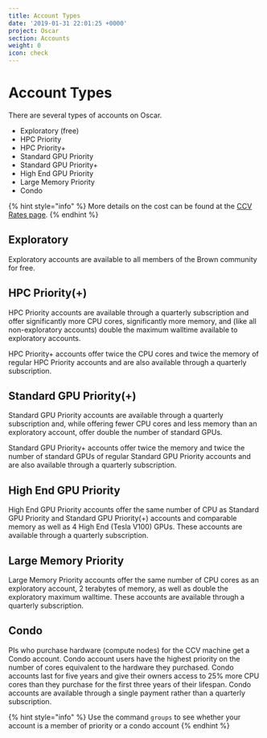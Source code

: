 ```yaml
---
title: Account Types
date: '2019-01-31 22:01:25 +0000'
project: Oscar
section: Accounts
weight: 0
icon: check
---
```


# Account Types

There are several types of accounts on Oscar.

* Exploratory \(free\)  
* HPC Priority
* HPC Priority+
* Standard GPU Priority
* Standard GPU Priority+
* High End GPU Priority
* Large Memory Priority
* Condo

{% hint style="info" %}
More details on the cost can be found at the [CCV Rates page](https://ccv.brown.edu/services/rates/).
{% endhint %}

## Exploratory

Exploratory accounts are available to all members of the Brown community for free.

## HPC Priority\(+\)

HPC Priority accounts are available through a quarterly subscription and offer significantly more CPU cores, significantly more memory, and \(like all non-exploratory accounts\) double the maximum walltime available to exploratory accounts.

HPC Priority+ accounts offer twice the CPU cores and twice the memory of regular HPC Priority accounts and are also available through a quarterly subscription.

## Standard GPU Priority\(+\)

Standard GPU Priority accounts are available through a quarterly subscription and, while offering fewer CPU cores and less memory than an exploratory account, offer double the number of standard GPUs.

Standard GPU Priority+ accounts offer twice the memory and twice the number of standard GPUs of regular Standard GPU Priority accounts and are also available through a quarterly subscription.

## High End GPU Priority

High End GPU Priority accounts offer the same number of CPU as Standard GPU Priority and Standard GPU Priority\(+\) accounts and comparable memory as well as 4 High End \(Tesla V100\) GPUs. These accounts are available through a quarterly subscription.

## Large Memory Priority

Large Memory Priority accounts offer the same number of CPU cores as an exploratory account, 2 terabytes of memory, as well as double the exploratory maximum walltime. These accounts are available through a quarterly subscription.

## Condo

PIs who purchase hardware \(compute nodes\) for the CCV machine get a Condo account. Condo account users have the highest priority on the number of cores equivalent to the hardware they purchased. Condo accounts last for five years and give their owners access to 25% more CPU cores than they purchase for the first three years of their lifespan. Condo accounts are available through a single payment rather than a quarterly subscription.

{% hint style="info" %}
Use the command `groups` to see whether your account is a member of priority or a condo account
{% endhint %}

